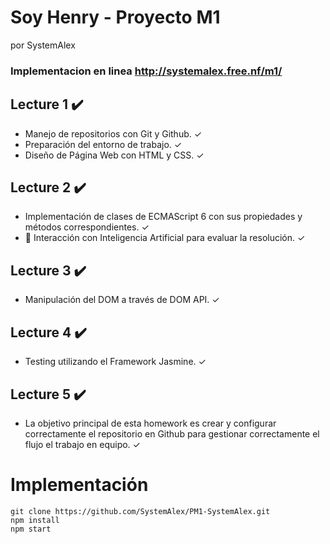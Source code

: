 # Soy Henry - Proyecto M1
por SystemAlex
### Implementacion en linea http://systemalex.free.nf/m1/

## Lecture 1 ✔️
 - Manejo de repositorios con Git y Github. ✓
 - Preparación del entorno de trabajo. ✓
 - Diseño de Página Web con HTML y CSS. ✓

## Lecture 2 ✔️
 - Implementación de clases de ECMAScript 6 con sus propiedades y métodos correspondientes. ✓
 - 🤖 Interacción con Inteligencia Artificial para evaluar la resolución. ✓

## Lecture 3 ✔️
 - Manipulación del DOM a través de DOM API. ✓

## Lecture 4 ✔️
 - Testing utilizando el Framework Jasmine. ✓

## Lecture 5 ✔️
 - La objetivo principal de esta homework es crear y configurar correctamente el repositorio en Github para gestionar correctamente el flujo el trabajo en equipo. ✓

# Implementación

```
git clone https://github.com/SystemAlex/PM1-SystemAlex.git
npm install
npm start
```